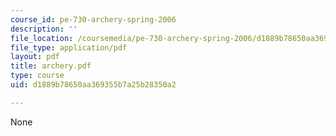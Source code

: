 ```yaml
---
course_id: pe-730-archery-spring-2006
description: ''
file_location: /coursemedia/pe-730-archery-spring-2006/d1889b78650aa369355b7a25b28350a2_archery.pdf
file_type: application/pdf
layout: pdf
title: archery.pdf
type: course
uid: d1889b78650aa369355b7a25b28350a2

---
```

None